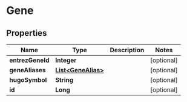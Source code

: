 # Gene

## Properties
Name | Type | Description | Notes
------------ | ------------- | ------------- | -------------
**entrezGeneId** | **Integer** |  |  [optional]
**geneAliases** | [**List&lt;GeneAlias&gt;**](GeneAlias.md) |  |  [optional]
**hugoSymbol** | **String** |  |  [optional]
**id** | **Long** |  |  [optional]
